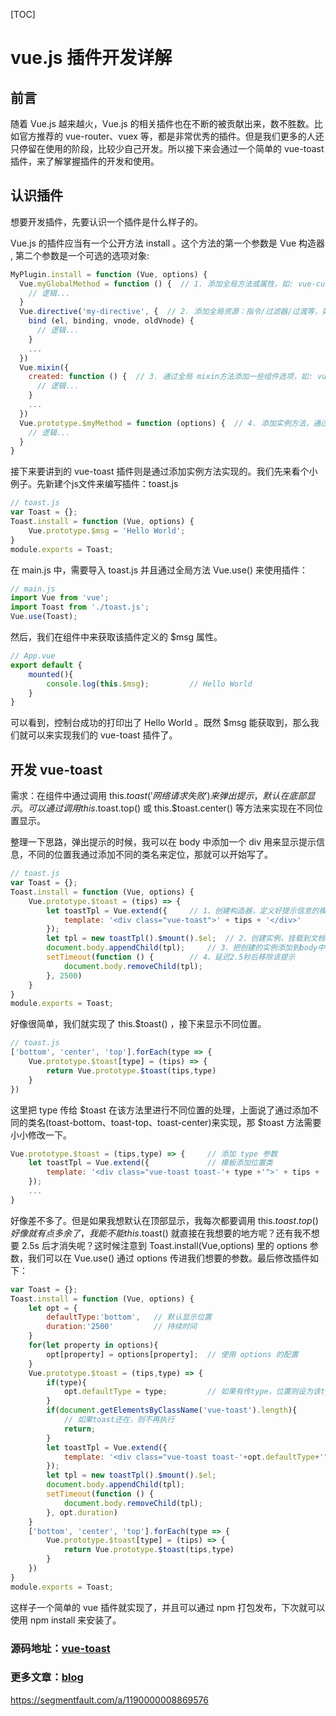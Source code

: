 [TOC]



# vue.js 插件开发详解

## 前言

随着 Vue.js 越来越火，Vue.js 的相关插件也在不断的被贡献出来，数不胜数。比如官方推荐的 vue-router、vuex 等，都是非常优秀的插件。但是我们更多的人还只停留在使用的阶段，比较少自己开发。所以接下来会通过一个简单的 vue-toast 插件，来了解掌握插件的开发和使用。

## 认识插件

想要开发插件，先要认识一个插件是什么样子的。

Vue.js 的插件应当有一个公开方法 install 。这个方法的第一个参数是 Vue 构造器 , 第二个参数是一个可选的选项对象:

```js
MyPlugin.install = function (Vue, options) {
  Vue.myGlobalMethod = function () {  // 1. 添加全局方法或属性，如: vue-custom-element
    // 逻辑...
  }
  Vue.directive('my-directive', {  // 2. 添加全局资源：指令/过滤器/过渡等，如 vue-touch
    bind (el, binding, vnode, oldVnode) {
      // 逻辑...
    }
    ...
  })
  Vue.mixin({
    created: function () {  // 3. 通过全局 mixin方法添加一些组件选项，如: vuex
      // 逻辑...
    }
    ...
  })
  Vue.prototype.$myMethod = function (options) {  // 4. 添加实例方法，通过把它们添加到 Vue.prototype 上实现
    // 逻辑...
  }
}
```

接下来要讲到的 vue-toast 插件则是通过添加实例方法实现的。我们先来看个小例子。先新建个js文件来编写插件：toast.js

```js
// toast.js
var Toast = {};
Toast.install = function (Vue, options) {
    Vue.prototype.$msg = 'Hello World';
}
module.exports = Toast;
```

在 main.js 中，需要导入 toast.js 并且通过全局方法 Vue.use() 来使用插件：

```js
// main.js
import Vue from 'vue';
import Toast from './toast.js';
Vue.use(Toast);
```

然后，我们在组件中来获取该插件定义的 $msg 属性。

```js
// App.vue
export default {
    mounted(){
        console.log(this.$msg);         // Hello World
    }
}
```

可以看到，控制台成功的打印出了 Hello World 。既然 $msg 能获取到，那么我们就可以来实现我们的 vue-toast 插件了。

## 开发 vue-toast

需求：在组件中通过调用 this.$toast('网络请求失败') 来弹出提示，默认在底部显示。可以通过调用 this.$toast.top() 或 this.$toast.center() 等方法来实现在不同位置显示。

整理一下思路，弹出提示的时候，我可以在 body 中添加一个 div 用来显示提示信息，不同的位置我通过添加不同的类名来定位，那就可以开始写了。

```js
// toast.js
var Toast = {};
Toast.install = function (Vue, options) {
    Vue.prototype.$toast = (tips) => {
        let toastTpl = Vue.extend({     // 1、创建构造器，定义好提示信息的模板
            template: '<div class="vue-toast">' + tips + '</div>'
        });
        let tpl = new toastTpl().$mount().$el;  // 2、创建实例，挂载到文档以后的地方
        document.body.appendChild(tpl);     // 3、把创建的实例添加到body中
        setTimeout(function () {        // 4、延迟2.5秒后移除该提示
            document.body.removeChild(tpl);
        }, 2500)
    }
}
module.exports = Toast;
```

好像很简单，我们就实现了 this.$toast() ，接下来显示不同位置。

```js
// toast.js
['bottom', 'center', 'top'].forEach(type => {
    Vue.prototype.$toast[type] = (tips) => {
        return Vue.prototype.$toast(tips,type)
    }
})
```

这里把 type 传给 \$toast 在该方法里进行不同位置的处理，上面说了通过添加不同的类名(toast-bottom、toast-top、toast-center)来实现，那 $toast 方法需要小小修改一下。

```js
Vue.prototype.$toast = (tips,type) => {     // 添加 type 参数
    let toastTpl = Vue.extend({             // 模板添加位置类
        template: '<div class="vue-toast toast-'+ type +'">' + tips + '</div>'
    });
    ...
}
```

好像差不多了。但是如果我想默认在顶部显示，我每次都要调用 this.$toast.top() 好像就有点多余了，我能不能 this.​$toast() 就直接在我想要的地方呢？还有我不想要 2.5s 后才消失呢？这时候注意到 Toast.install(Vue,options) 里的 options 参数，我们可以在 Vue.use() 通过 options 传进我们想要的参数。最后修改插件如下：

```js
var Toast = {};
Toast.install = function (Vue, options) {
    let opt = {
        defaultType:'bottom',   // 默认显示位置
        duration:'2500'         // 持续时间
    }
    for(let property in options){
        opt[property] = options[property];  // 使用 options 的配置
    }
    Vue.prototype.$toast = (tips,type) => {
        if(type){
            opt.defaultType = type;         // 如果有传type，位置则设为该type
        }
        if(document.getElementsByClassName('vue-toast').length){
            // 如果toast还在，则不再执行
            return;
        }
        let toastTpl = Vue.extend({
            template: '<div class="vue-toast toast-'+opt.defaultType+'">' + tips + '</div>'
        });
        let tpl = new toastTpl().$mount().$el;
        document.body.appendChild(tpl);
        setTimeout(function () {
            document.body.removeChild(tpl);
        }, opt.duration)
    }
    ['bottom', 'center', 'top'].forEach(type => {
        Vue.prototype.$toast[type] = (tips) => {
            return Vue.prototype.$toast(tips,type)
        }
    })
}
module.exports = Toast;
```

这样子一个简单的 vue 插件就实现了，并且可以通过 npm 打包发布，下次就可以使用 npm install 来安装了。

### 源码地址：[vue-toast](https://github.com/lin-xin/vue-toast)

### 更多文章：[blog](https://github.com/lin-xin/blog)





https://segmentfault.com/a/1190000008869576